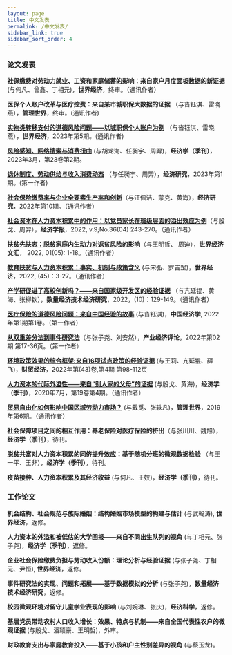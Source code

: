 ```yaml
---
layout: page
title: 中文发表
permalink: /中文发表/
sidebar_link: true
sidebar_sort_order: 4
---
```


### 论文发表

**社保缴费对劳动力就业、工资和家庭储蓄的影响：来自家户月度面板数据的新证据** (与何凡、曾鑫、丁相元)，**世界经济**，终审。（通讯作者）

**医保个人账户改革与医疗控费：来自某市城职保大数据的证据** （与沓钰淇、雷晓燕），**管理世界**，终审。(通讯作者)

[**实物类转移支付的道德风险问题——以城职保个人账户为例**](https://manu30.magtech.com.cn/sjjj/CN/abstract/abstract899.shtml) （与沓钰淇、雷晓燕），**世界经济**，2023年第5期。(通讯作者)

[**风险感知、网络搜索与消费扭曲**](https://www.nsd.pku.edu.cn/cbw/jjxjk/qkml/529144.htm) (与胡龙海、任昶宇、周羿)，**经济学（季刊）**，2023年3月，第23卷第2期。

[**退休制度、劳动供给与收入消费动态**](http://www.erj.cn/cn/mlInfo.aspx?m=20230222141814467743&n=20230222141900483746&tip=0) （与任昶宇、周羿），**经济研究**，2023年第1期。(第一作者)

[**社会保险缴费率与企业全要素生产率和创新**](http://www.erj.cn/cn/mlInfo.aspx?m=20220309094605133049&n=20221121150525017677&tip=0)（与汪佩洁、蒙克、黄海），**经济研究**，2022年第10期。（通讯作者）

[**社会资本在人力资本积累中的作用：以党员家长在班级层面的溢出效应为例**](http://www.cje.sem.tsinghua.edu.cn/WKG/WebPublication/paperDigest.aspx?paperID=e5ac34e7-710f-4ad4-b77b-b76bdacf7bb4)（与殷戈、周羿），**经济学报**，2022, v.9;No.36(04) 243-270。（通讯作者）

[**扶贫先扶志：脱贫家庭内生动力对返贫风险的影响**](http://sjjjwh.magtech.com.cn/CN/Y2022/V01/I05/1)（与王明哲、 周迪），**世界经济文汇**， 2022, 01(05): 1-18。（通讯作者）

[**教育扶贫与人力资本积累：事实、机制与政策含义**](https://manu30.magtech.com.cn/sjjj/CN/abstract/abstract829.shtml) (与宋弘、罗吉罡)，**世界经济**，2022, (45)：3-27。（通讯作者）

[**产学研促进了高校创新吗？——来自国家级开发区的经验证据**](http://www.jqte.net/sljjjsjjyj/ch/reader/view_abstract.aspx?file_no=20221007&flag=1) （与亢延锟、黄海、张柳钦），**数量经济技术经济研究**，2022，(10)：129-149。（通讯作者）

[**医疗保险的道德风险问题：来自中国经验的故事**](http://www.jcejournal.com.cn/CN/abstract/abstract5.shtml) (与沓钰淇)，**中国经济学**, 2022年第1期第1卷。（第一作者）

[**从双重差分法到事件研究法**](https://kns.cnki.net/kcms/detail/detail.aspx?FileName=XDCH20211224001&DbName=CAPJ2022)（与张子尧、刘安然），**产业经济评论**，2022年第02期:第17-36页。（第一作者）

[**环境政策效果的综合框架:来自16项试点政策的经验证据**](http://cmjj.ajcass.org/Magazine/Show?ID=824) (与王莉、亢延锟、薛飞)，**财贸经济**，2022年第(43)卷,第4期 第98-112页

[**人力资本的代际外溢性——来自“别人家的父母”的证据**](http://www.oaj.pku.edu.cn/jjx/CN/10.13821/j.cnki.ceq.2020.03.16#1) (与殷戈、黄海)，**经济学（季刊）**，2020年7月，第19卷第4期。（通讯作者）

[**贸易自由化如何影响中国区域劳动力市场？**](http://www.mwm.net.cn/fileCache/pdf/M/%e8%b4%b8%e6%98%93%e8%87%aa%e7%94%b1%e5%8c%96%e5%a6%82%e4%bd%95%e5%bd%b1%e5%93%8d%e4%b8%ad%e5%9b%bd%e5%8c%ba%e5%9f%9f%e5%8a%b3%e5%8a%a8%e5%8a%9b%e5%b8%82%e5%9c%ba_%e6%88%b4%e8%a7%85.pdf) (与戴觅、张轶凡)，**管理世界**，2019年第6期。（通讯作者）

**社会保障项目之间的相互作用：养老保险对医疗保险的挤出**（与张川川、魏旭），**经济学（季刊）**，待刊。

**脱贫共富对人力资本积累的同侪提升效应：基于随机分班的微观数据检验** （与王一平、王非），**经济学（季刊）**，待刊。

**疫苗接种、人力资本积累及其经济收益** (与何凡、王姣)，**经济学（季刊）**，待刊。


### 工作论文

**机会结构、社会规范与族际婚姻：结构婚姻市场模型的构建与估计** (与武翰涛), **世界经济**，返修。

**人力资本的外溢和被低估的大学回报——来自不同出生队列的视角** (与丁相元、张子尧)，**经济学（季刊）**，返修。

**企业社会保险缴费负担与劳动收入份额：理论分析与经验证据** (与张子尧、丁相元、尹恒), **世界经济**，返修。

**事件研究法的实现、问题和拓展——基于数据模拟的分析** (与张子尧)，**数量经济技术经济研究**，返修。

**校园微观环境对留守儿童学业表现的影响** (与刘婉琳、张庆)，**经济科学**，返修。

**基层党员带动农村人口收入增长：效果、特点与机制——来自全国代表性农户的微观证据** (与殷戈、潘颖豪、王明哲)，外审。

**财政教育支出与家庭教育投入——基于小孩和户主性别差异的视角** (与蔡玉龙)。

